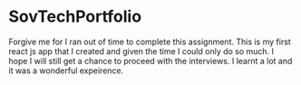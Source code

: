# SovTechPortfolio

Forgive me for I ran out of time to complete this assignment. This is my first react js app that I created and given the time I could only do so much. I hope I will still get a chance to proceed with the interviews. I learnt a lot and it was a wonderful expeirence.
